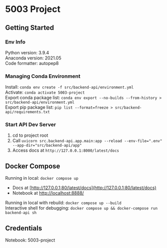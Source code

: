 # 5003 Project

## Getting Started

### Env Info

Python version: 3.9.4  
Anaconda version: 2021.05  
Code formatter: autopep8

### Managing Conda Environment

Install: `conda env create -f src/backend-api/environment.yml`  
Activate: `conda activate 5003-project`  
Export conda package list: `conda env export --no-builds --from-history > src/backend-api/environment.yml`  
Export pip package list: `pip list --format=freeze > src/backend-api/requirements.txt`  

### Start API Dev Server  

1. cd to project root
2. Call `uvicorn src.backend-api.app.main:app --reload --env-file=".env" --app-dir="src/backend-api/app"`
3. Access docs at `http://127.0.0.1:8000/latest/docs`

## Docker Compose

Running in local: `docker compose up`

- Docs at [http://127.0.0.1:80/latest/docs](http://127.0.0.1:80/latest/docs)  
- Notebook at [http://localhost:8888/](http://localhost:8888/)  

Running in local with rebuild: `docker compose up --build`  
Interactive shell for debugging: `docker compose up && docker-compose run backend-api sh`

## Credentials

Notebook: 5003-project
